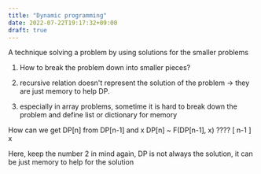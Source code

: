 ```yaml
---
title: "Dynamic programming"
date: 2022-07-22T19:17:32+09:00
draft: true
---
```


A technique solving a problem by using solutions for the smaller problems

1. How to break the problem down into smaller pieces?
2. recursive relation doesn't represent the solution of the problem -> they are just memory to help DP.  

3. especially in array problems, sometime it is hard to break down the problem and define list or dictionary for memory

How can we get DP[n] from DP[n-1] and x
DP[n] ~ F(DP[n-1], x) ???? 
[ n-1 ] x 

Here, keep the number 2 in mind again, DP is not always the solution, it can be just memory to help for the solution